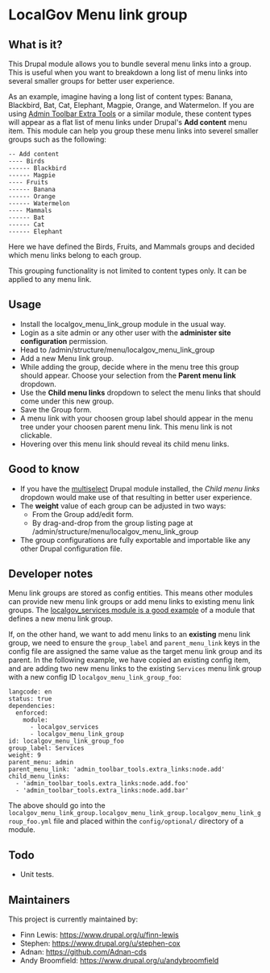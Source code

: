 # LocalGov Menu link group

## What is it?
This Drupal module allows you to bundle several menu links into a group.  This is useful when you want to breakdown a long list of menu links into several smaller groups for better user experience.

As an example, imagine having a long list of content types: Banana, Blackbird, Bat, Cat, Elephant, Magpie, Orange, and Watermelon.  If you are using [Admin Toolbar Extra Tools](https://www.drupal.org/project/admin_toolbar) or a similar module, these content types will appear as a flat list of menu links under Drupal's **Add content** menu item.  This module can help you group these menu links into severel smaller groups such as the following:
```
-- Add content
---- Birds
------ Blackbird
------ Magpie
---- Fruits
------ Banana
------ Orange
------ Watermelon
---- Mammals
------ Bat
------ Cat
------ Elephant
```
Here we have defined the Birds, Fruits, and Mammals groups and decided which menu links belong to each group.

This grouping functionality is not limited to content types only.  It can be applied to any menu link.

## Usage
- Install the localgov_menu_link_group module in the usual way.
- Login as a site admin or any other user with the **administer site configuration** permission.
- Head to /admin/structure/menu/localgov_menu_link_group
- Add a new Menu link group.
- While adding the group, decide where in the menu tree this group should appear.  Choose your selection from the **Parent menu link** dropdown.
- Use the **Child menu links** dropdown to select the menu links that should come under this new group.
- Save the Group form.
- A menu link with your choosen group label should appear in the menu tree under your choosen parent menu link.  This menu link is not clickable.
- Hovering over this menu link should reveal its child menu links.

## Good to know
- If you have the [multiselect](https://www.drupal.org/project/multiselect) Drupal module installed, the *Child menu links* dropdown would make use of that resulting in better user experience.
- The **weight** value of each group can be adjusted in two ways:
  - From the Group add/edit form.
  - By drag-and-drop from the group listing page at /admin/structure/menu/localgov_menu_link_group
- The group configurations are fully exportable and importable like any other Drupal configuration file.


## Developer notes
Menu link groups are stored as config entities.  This means other modules can provide new menu link groups or add menu links to existing menu link groups.  The [localgov_services module is a good example](https://github.com/localgovdrupal/localgov_services/blob/2.x/config/optional/localgov_menu_link_group.localgov_menu_link_group.localgov_menu_link_group_services.yml) of a module that defines a new menu link group.

If, on the other hand, we want to add menu links to an **existing** menu link group, we need to ensure the `group_label` and `parent_menu_link` keys in the config file are assigned the same value as the target menu link group and its parent.  In the following example, we have copied an existing config item, and are adding two new menu links to the existing `Services` menu link group with a new config ID `localgov_menu_link_group_foo`:
```
langcode: en
status: true
dependencies:
  enforced:
    module:
      - localgov_services
      - localgov_menu_link_group
id: localgov_menu_link_group_foo
group_label: Services
weight: 9
parent_menu: admin
parent_menu_link: 'admin_toolbar_tools.extra_links:node.add'
child_menu_links:
  - 'admin_toolbar_tools.extra_links:node.add.foo'
  - 'admin_toolbar_tools.extra_links:node.add.bar'
```
The above should go into the `localgov_menu_link_group.localgov_menu_link_group.localgov_menu_link_group_foo.yml` file and placed within the `config/optional/` directory of a module.

## Todo
- Unit tests.

## Maintainers

This project is currently maintained by: 

 - Finn Lewis: https://www.drupal.org/u/finn-lewis
 - Stephen: https://www.drupal.org/u/stephen-cox
 - Adnan: https://github.com/Adnan-cds
 - Andy Broomfield: https://www.drupal.org/u/andybroomfield
